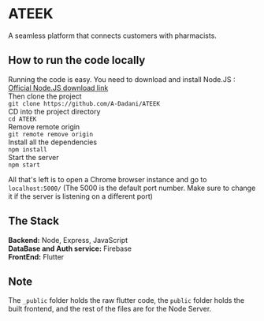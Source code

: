 # ATEEK
A seamless platform that connects customers with pharmacists.

## How to run the code locally
Running the code is easy. You need to download and install Node.JS : [Official Node.JS download link](https://nodejs.org/en/download)<br/>
Then clone the project<br/>
```git clone https://github.com/A-Dadani/ATEEK```<br/>
CD into the project directory<br/>
```cd ATEEK```<br/>
Remove remote origin<br/>
```git remote remove origin```<br/>
Install all the dependencies<br/>
```npm install```<br/>
Start the server<br/>
```npm start```<br/>

All that's left is to open a Chrome browser instance and go to `localhost:5000/` (The 5000 is the default port number. Make sure to change it if the server is listening on a different port)

## The Stack
**Backend:** Node, Express, JavaScript<br/>
**DataBase and Auth service:** Firebase<br/>
**FrontEnd:** Flutter<br/>

## Note
The `_public` folder holds the raw flutter code, the `public` folder holds the built frontend, and the rest of the files are for the Node Server.
